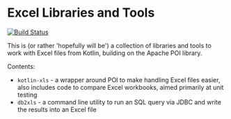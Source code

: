 Excel Libraries and Tools
=========================

[![Build Status](https://travis-ci.org/peterbecker/xls-utils.svg?branch=master)](https://travis-ci.org/peterbecker/xls-utils)

This is (or rather 'hopefully will be') a collection of libraries and tools to work with Excel
files from Kotlin, building on the Apache POI library.

Contents:

* `kotlin-xls` - a wrapper around POI to make handling Excel files easier, also includes code to compare
   Excel workbooks, aimed primarily at unit testing
* `db2xls` - a command line utility to run an SQL query via JDBC and write the results into an Excel file

